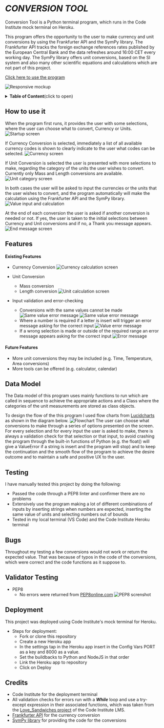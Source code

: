 # ***CONVERSION TOOL***

Conversion Tool is a Python terminal program, which runs in the Code Institute mock terminal on Heroku.

This program offers the opportunity to the user to make currency and unit conversions by using the Frankfurter API and the SymPy library. The Frankfurter API tracks the foreign exchange references rates published by the European Central Bank and the data refreshes around 16:00 CET every working day. The SymPy library offers unit conversions, based on the SI system and also many other scientific equations and calculations which are not part of this project.

[Click here to use the program](https://conversion-tool-parides55-be1a8d01898e.herokuapp.com/)

![Responsive mockup](assets/README_screenshots/responsive_mockup_opti.jpg)

<details>

<summary><b>Table of Content</b>(click to open)</summary>

- [***CONVERSION TOOL***](#conversion-tool)
  - [How to use it](#how-to-use-it)
  - [Features](#features)
      - [Existing Features](#existing-features)
      - [Future Features](#future-features)
  - [Data Model](#data-model)
  - [Testing](#testing)
  - [Bugs](#bugs)
  - [Validator Testing](#validator-testing)
  - [Deployment](#deployment)
  - [Credits](#credits)

</details>

## How to use it


When the program first runs, it provides the user with some selections, where the user can choose what to convert, Currency or Units.
![Startup screen](assets/README_screenshots/start_up_screen_opti.jpg)

If Currency Conversion is selected, immediately a list of all available currency codes is shown to clearly indicate to the user what codes can be selected.
![Currency screen](assets/README_screenshots/currency_screen_opti.jpg)

If Unit Conversion is selected the user is presented with more selections to make, regarding the category of the units the user wishes to convert. Currently only Mass and Length conversions are available.
![Unit category screen](assets/README_screenshots/unit_category_screen_opti.jpg)

In both cases the user will be asked to input the currencies or the units that the user wishes to convert, and the program automatically will make the calculation using the Frankfurter API and the SymPy library.
![Value input and calculation](assets/README_screenshots/unit_conversion_screen_opti.jpg)

At the end of each conversion the user is asked if another conversion is needed or not. If yes, the user is taken to the initial selections between Currency and Unit conversions and if no, a Thank you message appears.
![End message screen](assets/README_screenshots/end_message_screen_opti.jpg)

## Features

#### Existing Features

   - Currency Conversion
![Currency calculation screen](assets/README_screenshots/currency_conversion_screen_opti.jpg)

   - Unit Conversion
      - Mass conversion
      - Length conversion
![Unit calculation screen](assets/README_screenshots/unit_conversion_screen_opti.jpg)

   - Input validation and error-checking
      - Conversions with the same values cannot be made
![Same value error message](assets/README_screenshots/same_values_error_opti.jpg)
![Same value error message](assets/README_screenshots/same_values_error_other_opti.jpg)
      - Where a number is required if a letter is insert will trigger an error message asking for the correct input
![Value error message](assets/README_screenshots/value_error_message_opti.jpg)
      - If a wrong selection is made or outside of the required range an error message appears asking for the correct input
![Error message](assets/README_screenshots/error_messages_opti.jpg)

#### Future Features

- More unit conversions they may be included (e.g. Time, Temperature, Area conversions)
- More tools can be offered (e.g. calculator, calendar)

## Data Model

The Data model of this program uses mainly functions to run which are called in sequence to achieve the appropriate actions and a Class where the categories of the unit measurements are stored as class objects.

To design the flow of the this program I used flow charts from [Lucidcharts](https://www.lucidchart.com/pages/landing?utm_source=google&utm_medium=cpc&utm_campaign=_chart_en_tier1_mixed_search_brand_exact_&km_CPC_CampaignId=1490375427&km_CPC_AdGroupID=55688909257&km_CPC_Keyword=lucidchart&km_CPC_MatchType=e&km_CPC_ExtensionID=&km_CPC_Network=g&km_CPC_AdPosition=&km_CPC_Creative=442433236001&km_CPC_TargetID=kwd-33511936169&km_CPC_Country=1006528&km_CPC_Device=c&km_CPC_placement=&km_CPC_target=&gad_source=1&gclid=Cj0KCQiA-62tBhDSARIsAO7twbZK25INDZxdISoGwumDsnnDW3jnGbGMJ4cLderstF-_CwUACp2M7jIaAvLdEALw_wcB) as shown in the diagram below.
![Flowchart](assets/README_screenshots/Conversion_Tool%20_flowchart_opti.jpeg)
The user can choose what conversions to make through a series of options presented on the screen. For every selection and for every input the user is asked to make, there is always a validation check for that selection or that input, to avoid crashing the program through the built-in functions of Python (e.g. the float() will give a ValueError if a string is insert and the program will stop) and to keep the continuation and the smooth flow of the program to achieve the desire outcome and to maintain a safe and positive UX to the user.

## Testing

I have manually tested this project by doing the following:

  - Passed the code through a PEP8 linter and confirmer there are no problems
  - Extensively use the program making a lot of different combinations of inputs by inserting strings when numbers are expected, inserting the same value of units and selecting numbers out of bounds
  - Tested in my local terminal (VS Code) and the Code Institute Heroku terminal

## Bugs

Throughout my testing a few conversions would not work or return the expected value. That was because of typos in the code of the conversions, which were correct and the code functions as it suppose to.

## Validator Testing

- PEP8
  - No errors were returned from [PEP8online.com](https://pep8ci.herokuapp.com/) 
![PEP8 screnshot](assets/README_screenshots/PEP8_validator_opti.jpg)

## Deployment

This project was deployed using Code Institute's mock terminal for Heroku.

  - Steps for deployment:
      - Fork or clone this repository
      - Create a new Heroku app
      - In the settings tap in the Heroku app insert in the Config Vars PORT as a key and 8000 as a value.
      - Set the buildbacks to Python and NodeJS in that order
      - Link the Heroku app to repository
      - Click on Deploy

## Credits

  - Code Institute for the deployment terminal
  - All validation checks for errors run with a <b><em>While</em></b> loop and use a try-except expression in their associated functions, which was taken from the [Love_Sandwiches project](https://learn.codeinstitute.net/courses/course-v1:CodeInstitute+LS101+2021_T1/courseware/293ee9d8ff3542d3b877137ed81b9a5b/c92755338ef548f28cc31a7c3d5bfb46/) of the Code Institute LMS.
  - [Frankfurter API](https://www.frankfurter.app/docs/) for the currency conversion
  - [SymPy library](https://www.sympy.org/en/index.html) for providing the code for the conversions